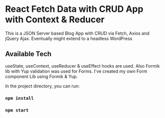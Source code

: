# React Fetch Data with CRUD App with Context & Reducer

This is a JSON Server based Blog App with CRUD via Fetch, Axios and jQuery Ajax. Eventually might extend to a headless WordPress

## Available Tech

useState, useContext, useReducer & useEffect hooks are used. Also Formik lib with Yup validation was used for Forms. I've created my own Form component Lib using Formik & Yup.

In the project directory, you can run:

### `npm install`

### `npm start`
